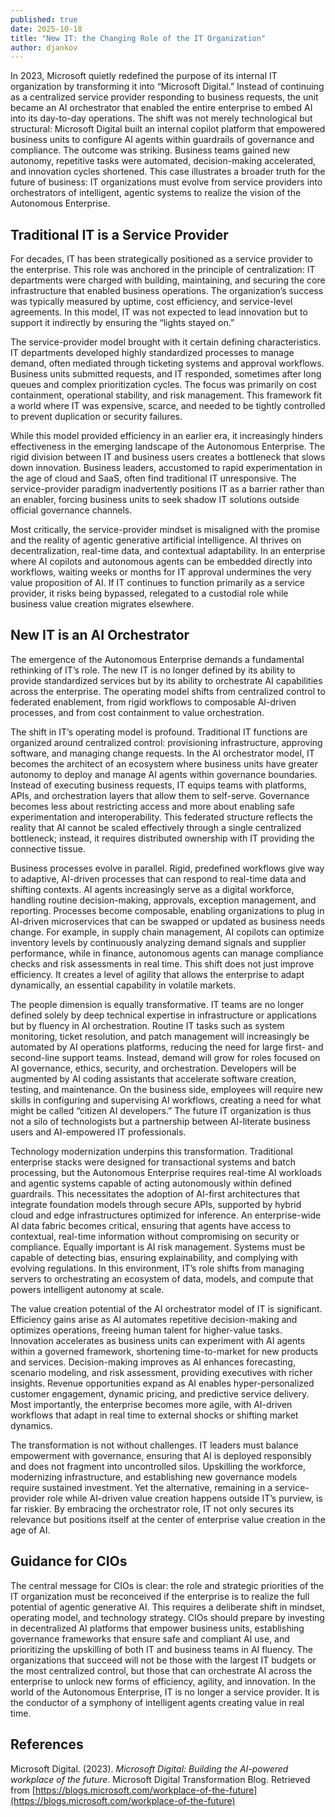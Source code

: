 ```yaml
---
published: true
date: 2025-10-18
title: "New IT: the Changing Role of the IT Organization"
author: djankov
---
```

In 2023, Microsoft quietly redefined the purpose of its internal IT organization by transforming it into “Microsoft Digital.” Instead of continuing as a centralized service provider responding to business requests, the unit became an AI orchestrator that enabled the entire enterprise to embed AI into its day-to-day operations. The shift was not merely technological but structural: Microsoft Digital built an internal copilot platform that empowered business units to configure AI agents within guardrails of governance and compliance. The outcome was striking. Business teams gained new autonomy, repetitive tasks were automated, decision-making accelerated, and innovation cycles shortened. This case illustrates a broader truth for the future of business: IT organizations must evolve from service providers into orchestrators of intelligent, agentic systems to realize the vision of the Autonomous Enterprise.

## Traditional IT is a Service Provider

For decades, IT has been strategically positioned as a service provider to the enterprise. This role was anchored in the principle of centralization: IT departments were charged with building, maintaining, and securing the core infrastructure that enabled business operations. The organization’s success was typically measured by uptime, cost efficiency, and service-level agreements. In this model, IT was not expected to lead innovation but to support it indirectly by ensuring the “lights stayed on.”

The service-provider model brought with it certain defining characteristics. IT departments developed highly standardized processes to manage demand, often mediated through ticketing systems and approval workflows. Business units submitted requests, and IT responded, sometimes after long queues and complex prioritization cycles. The focus was primarily on cost containment, operational stability, and risk management. This framework fit a world where IT was expensive, scarce, and needed to be tightly controlled to prevent duplication or security failures.

While this model provided efficiency in an earlier era, it increasingly hinders effectiveness in the emerging landscape of the Autonomous Enterprise. The rigid division between IT and business users creates a bottleneck that slows down innovation. Business leaders, accustomed to rapid experimentation in the age of cloud and SaaS, often find traditional IT unresponsive. The service-provider paradigm inadvertently positions IT as a barrier rather than an enabler, forcing business units to seek shadow IT solutions outside official governance channels.

Most critically, the service-provider mindset is misaligned with the promise and the reality of agentic generative artificial intelligence. AI thrives on decentralization, real-time data, and contextual adaptability. In an enterprise where AI copilots and autonomous agents can be embedded directly into workflows, waiting weeks or months for IT approval undermines the very value proposition of AI. If IT continues to function primarily as a service provider, it risks being bypassed, relegated to a custodial role while business value creation migrates elsewhere.

## New IT is an AI Orchestrator

The emergence of the Autonomous Enterprise demands a fundamental rethinking of IT’s role. The new IT is no longer defined by its ability to provide standardized services but by its ability to orchestrate AI capabilities across the enterprise. The operating model shifts from centralized control to federated enablement, from rigid workflows to composable AI-driven processes, and from cost containment to value orchestration.

The shift in IT’s operating model is profound. Traditional IT functions are organized around centralized control: provisioning infrastructure, approving software, and managing change requests. In the AI orchestrator model, IT becomes the architect of an ecosystem where business units have greater autonomy to deploy and manage AI agents within governance boundaries. Instead of executing business requests, IT equips teams with platforms, APIs, and orchestration layers that allow them to self-serve. Governance becomes less about restricting access and more about enabling safe experimentation and interoperability. This federated structure reflects the reality that AI cannot be scaled effectively through a single centralized bottleneck; instead, it requires distributed ownership with IT providing the connective tissue.

Business processes evolve in parallel. Rigid, predefined workflows give way to adaptive, AI-driven processes that can respond to real-time data and shifting contexts. AI agents increasingly serve as a digital workforce, handling routine decision-making, approvals, exception management, and reporting. Processes become composable, enabling organizations to plug in AI-driven microservices that can be swapped or updated as business needs change. For example, in supply chain management, AI copilots can optimize inventory levels by continuously analyzing demand signals and supplier performance, while in finance, autonomous agents can manage compliance checks and risk assessments in real time. This shift does not just improve efficiency. It creates a level of agility that allows the enterprise to adapt dynamically, an essential capability in volatile markets.

The people dimension is equally transformative. IT teams are no longer defined solely by deep technical expertise in infrastructure or applications but by fluency in AI orchestration. Routine IT tasks such as system monitoring, ticket resolution, and patch management will increasingly be automated by AI operations platforms, reducing the need for large first- and second-line support teams. Instead, demand will grow for roles focused on AI governance, ethics, security, and orchestration. Developers will be augmented by AI coding assistants that accelerate software creation, testing, and maintenance. On the business side, employees will require new skills in configuring and supervising AI workflows, creating a need for what might be called “citizen AI developers.” The future IT organization is thus not a silo of technologists but a partnership between AI-literate business users and AI-empowered IT professionals.

Technology modernization underpins this transformation. Traditional enterprise stacks were designed for transactional systems and batch processing, but the Autonomous Enterprise requires real-time AI workloads and agentic systems capable of acting autonomously within defined guardrails. This necessitates the adoption of AI-first architectures that integrate foundation models through secure APIs, supported by hybrid cloud and edge infrastructures optimized for inference. An enterprise-wide AI data fabric becomes critical, ensuring that agents have access to contextual, real-time information without compromising on security or compliance. Equally important is AI risk management. Systems must be capable of detecting bias, ensuring explainability, and complying with evolving regulations. In this environment, IT’s role shifts from managing servers to orchestrating an ecosystem of data, models, and compute that powers intelligent autonomy at scale.

The value creation potential of the AI orchestrator model of IT is significant. Efficiency gains arise as AI automates repetitive decision-making and optimizes operations, freeing human talent for higher-value tasks. Innovation accelerates as business units can experiment with AI agents within a governed framework, shortening time-to-market for new products and services. Decision-making improves as AI enhances forecasting, scenario modeling, and risk assessment, providing executives with richer insights. Revenue opportunities expand as AI enables hyper-personalized customer engagement, dynamic pricing, and predictive service delivery. Most importantly, the enterprise becomes more agile, with AI-driven workflows that adapt in real time to external shocks or shifting market dynamics.

The transformation is not without challenges. IT leaders must balance empowerment with governance, ensuring that AI is deployed responsibly and does not fragment into uncontrolled silos. Upskilling the workforce, modernizing infrastructure, and establishing new governance models require sustained investment. Yet the alternative, remaining in a service-provider role while AI-driven value creation happens outside IT’s purview, is far riskier. By embracing the orchestrator role, IT not only secures its relevance but positions itself at the center of enterprise value creation in the age of AI.

## Guidance for CIOs

The central message for CIOs is clear: the role and strategic priorities of the IT organization must be reconceived if the enterprise is to realize the full potential of agentic generative AI. This requires a deliberate shift in mindset, operating model, and technology strategy. CIOs should prepare by investing in decentralized AI platforms that empower business units, establishing governance frameworks that ensure safe and compliant AI use, and prioritizing the upskilling of both IT and business teams in AI fluency. The organizations that succeed will not be those with the largest IT budgets or the most centralized control, but those that can orchestrate AI across the enterprise to unlock new forms of efficiency, agility, and innovation. In the world of the Autonomous Enterprise, IT is no longer a service provider. It is the conductor of a symphony of intelligent agents creating value in real time.

## References

Microsoft Digital. (2023). _Microsoft Digital: Building the AI-powered workplace of the future_. Microsoft Digital Transformation Blog. Retrieved from [https://blogs.microsoft.com/workplace-of-the-future](https://blogs.microsoft.com/workplace-of-the-future)